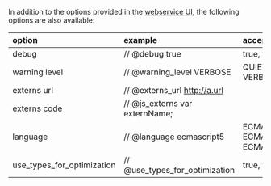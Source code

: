 In addition to the options provided in the [webservice UI](http://closure-compiler.appspot.com), the following options are also available:

| **option** | **example** | **accepted values** |
|:-----------|:------------|:--------------------|
| debug      | // @debug true | true, false         |
| warning level | // @warning\_level VERBOSE | QUIET, DEFAULT, VERBOSE |
| externs url | // @externs\_url http://a.url |                     |
| externs code | // @js\_externs var externName; |                     |
| language   | // @language ecmascript5 | ECMASCRIPT3, ECMASCRIPT5, ECMASCRIPT5\_STRICT |
| use\_types\_for\_optimization | // @use\_types\_for\_optimization | true, false         |